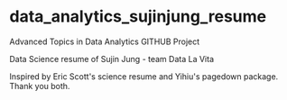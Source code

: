 # data_analytics_sujinjung_resume
Advanced Topics in Data Analytics GITHUB Project

Data Science resume of Sujin Jung - team Data La Vita

Inspired by Eric Scott's science resume and Yihiu's pagedown package. Thank you both.
